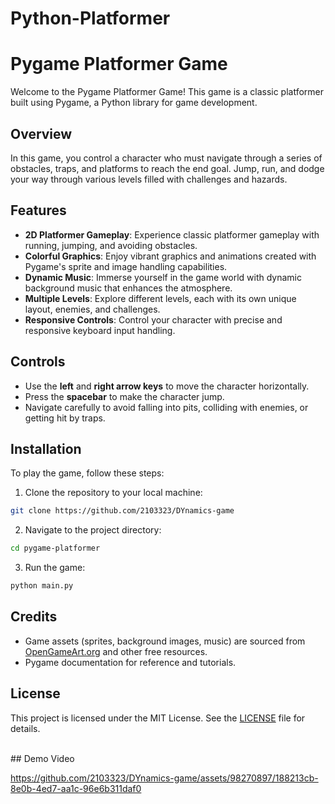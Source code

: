 # Python-Platformer
# Pygame Platformer Game

Welcome to the Pygame Platformer Game! This game is a classic platformer built using Pygame, a Python library for game development.

## Overview

In this game, you control a character who must navigate through a series of obstacles, traps, and platforms to reach the end goal. Jump, run, and dodge your way through various levels filled with challenges and hazards.

## Features

- **2D Platformer Gameplay**: Experience classic platformer gameplay with running, jumping, and avoiding obstacles.
- **Colorful Graphics**: Enjoy vibrant graphics and animations created with Pygame's sprite and image handling capabilities.
- **Dynamic Music**: Immerse yourself in the game world with dynamic background music that enhances the atmosphere.
- **Multiple Levels**: Explore different levels, each with its own unique layout, enemies, and challenges.
- **Responsive Controls**: Control your character with precise and responsive keyboard input handling.

## Controls

- Use the **left** and **right arrow keys** to move the character horizontally.
- Press the **spacebar** to make the character jump.
- Navigate carefully to avoid falling into pits, colliding with enemies, or getting hit by traps.

## Installation

To play the game, follow these steps:

1. Clone the repository to your local machine:

```bash
git clone https://github.com/2103323/DYnamics-game
```

2. Navigate to the project directory:

```bash
cd pygame-platformer
```

3. Run the game:

```bash
python main.py
```

## Credits

- Game assets (sprites, background images, music) are sourced from [OpenGameArt.org](https://opengameart.org/) and other free resources.
- Pygame documentation for reference and tutorials.

## License

This project is licensed under the MIT License. See the [LICENSE](LICENSE) file for details.

<br>
## Demo Video

https://github.com/2103323/DYnamics-game/assets/98270897/188213cb-8e0b-4ed7-aa1c-96e6b311daf0

<br>
